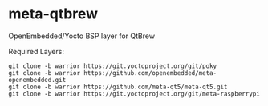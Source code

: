 # meta-qtbrew
OpenEmbedded/Yocto BSP layer for QtBrew

Required Layers:
```
git clone -b warrior https://git.yoctoproject.org/git/poky
git clone -b warrior https://github.com/openembedded/meta-openembedded.git
git clone -b warrior https://github.com/meta-qt5/meta-qt5.git
git clone -b warrior https://git.yoctoproject.org/git/meta-raspberrypi
```
